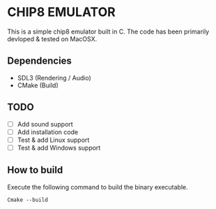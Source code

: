 # CHIP8 EMULATOR

This is a simple chip8 emulator built in C.
The code has been primarily devloped & tested on MacOSX.

## Dependencies
- SDL3 (Rendering / Audio)
- CMake (Build)

## TODO
- [ ] Add sound support
- [ ] Add installation code
- [ ] Test & add Linux support
- [ ] Test & add Windows support

## How to build

Execute the following command to build the binary executable.
```
Cmake --build
```
